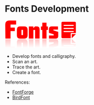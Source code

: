 # Fonts Development

![Logo](logo.png)

* Develop fonts and calligraphy.
* Scan an art.
* Trace the art.
* Create a font.

References:

* [FontForge](https://fontforge.org/)
* [BirdFont](https://birdfont.org/)
